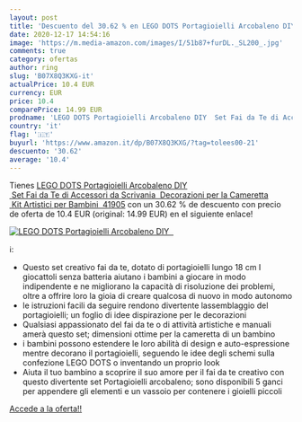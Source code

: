 ```yaml
---
layout: post
title: 'Descuento del 30.62 % en LEGO DOTS Portagioielli Arcobaleno DIY  '
date: 2020-12-17 14:54:16
image: 'https://m.media-amazon.com/images/I/51b87+furDL._SL200_.jpg'
comments: true
category: ofertas
author: ring
slug: 'B07X8Q3KXG-it'
actualPrice: 10.4 EUR
currency: EUR
price: 10.4
comparePrice: 14.99 EUR
prodname: 'LEGO DOTS Portagioielli Arcobaleno DIY  Set Fai da Te di Accessori da Scrivania  Decorazioni per la Cameretta  Kit Artistici per Bambini  41905'
country: 'it'
flag: '🇮🇹'
buyurl: 'https://www.amazon.it/dp/B07X8Q3KXG/?tag=tolees00-21'
descuento: '30.62'
average: '10.4'
---
```


Tienes [LEGO DOTS Portagioielli Arcobaleno DIY  Set Fai da Te di Accessori da Scrivania  Decorazioni per la Cameretta  Kit Artistici per Bambini  41905](https://www.amazon.it/dp/B07X8Q3KXG/?tag=tolees00-21) con un 30.62 % de descuento con precio de oferta de 10.4 EUR (original: 14.99 EUR) en el siguiente enlace!

[![LEGO DOTS Portagioielli Arcobaleno DIY  ](https://m.media-amazon.com/images/I/51b87+furDL._SL200_.jpg)](https://www.amazon.it/dp/B07X8Q3KXG/?tag=tolees00-21)

ℹ️:

- Questo set creativo fai da te, dotato di portagioielli lungo 18 cm I giocattoli senza batteria aiutano i bambini a giocare in modo indipendente e ne migliorano la capacità di risoluzione dei problemi, oltre a offrire loro la gioia di creare qualcosa di nuovo in modo autonomo
- le istruzioni facili da seguire rendono divertente lassemblaggio del portagioielli; un foglio di idee dispirazione per le decorazioni
- Qualsiasi appassionato del fai da te o di attività artistiche e manuali amerà questo set; dimensioni ottime per la cameretta di un bambino
- i bambini possono estendere le loro abilità di design e auto-espressione mentre decorano il portagioielli, seguendo le idee degli schemi sulla confezione LEGO DOTS o inventando un proprio look
- Aiuta il tuo bambino a scoprire il suo amore per il fai da te creativo con questo divertente set Portagioielli arcobaleno; sono disponibili 5 ganci per appendere gli elementi e un vassoio per contenere i gioielli piccoli

[Accede a la oferta!!](https://www.amazon.it/dp/B07X8Q3KXG/?tag=tolees00-21)
